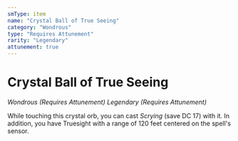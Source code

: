 ```yaml
---
smType: item
name: "Crystal Ball of True Seeing"
category: "Wondrous"
type: "Requires Attunement"
rarity: "Legendary"
attunement: true
---
```


# Crystal Ball of True Seeing
*Wondrous (Requires Attunement) Legendary (Requires Attunement)*

While touching this crystal orb, you can cast *Scrying* (save DC 17) with it. In addition, you have Truesight with a range of 120 feet centered on the spell's sensor.
